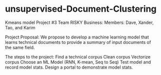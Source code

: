 # unsupervised-Document-Clustering
Kmeans model
Project #3
Team RISKY Business:
Members: Dave, Xander, Tao, and Karim

Project Proposal:
We propose to develop a machine learning model that learns technical documents to provide a summary of input documents of the same field. 

The steps to the project:
Find a technical corpus
Clean corpus
Vectorize corpus
Choose an ML Model (RNN, K-mean, Seq to Seq)
Test model and record model stats.
Design a portal to demonstrate model stats.
